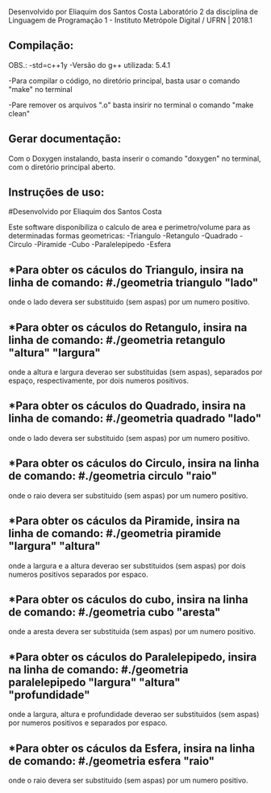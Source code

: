 Desenvolvido por Eliaquim dos Santos Costa Laboratório 2 da disciplina de Linguagem de Programação 1 - Instituto Metrópole Digital / UFRN | 2018.1

Compilação: 
-----------
OBS.: 
    -std=c++1y
    -Versão do g++ utilizada: 5.4.1

-Para compilar o código, no diretório principal, basta usar o comando "make" no terminal

-Pare remover os arquivos ".o" basta insirir no terminal o comando "make clean"

Gerar documentação:
-------------------
Com o Doxygen instalando, basta inserir o comando "doxygen" no terminal,
com o diretório principal aberto.

Instruções de uso:
------------------
#Desenvolvido por Eliaquim dos Santos Costa

Este software disponibiliza o calculo de area e perimetro/volume
para as determinadas formas geometricas:
  -Triangulo
  -Retangulo
  -Quadrado
  -Circulo
  -Piramide
  -Cubo
  -Paralelepipedo
  -Esfera

*Para obter os cáculos do Triangulo, insira na linha de comando:
  #./geometria triangulo "lado"
  -----------------------------
onde o lado devera ser substituido (sem aspas) por um numero positivo.

*Para obter os cáculos do Retangulo, insira na linha de comando:
  #./geometria retangulo "altura" "largura"  
  -----------------------------------------
onde a altura e largura deverao ser substituidas (sem aspas), 
separados por espaço, respectivamente, por dois numeros positivos.

*Para obter os cáculos do Quadrado, insira na linha de comando:
  #./geometria quadrado "lado"
  ----------------------------
onde o lado devera ser substituido (sem aspas) por um numero positivo.

*Para obter os cáculos do Circulo, insira na linha de comando:
  #./geometria circulo "raio"
  ---------------------------
onde o raio devera ser substituido (sem aspas) por um numero 
positivo.

*Para obter os cáculos da Piramide, insira na linha de comando:
  #./geometria piramide "largura" "altura"
  ----------------------------------------
onde a largura e a altura deverao ser substituidos (sem aspas) por 
dois numeros positivos separados por espaco.

*Para obter os cáculos do cubo, insira na linha de comando:
  #./geometria cubo "aresta"
  --------------------------
onde a aresta devera ser substituida (sem aspas) por um numero 
positivo.

*Para obter os cáculos do Paralelepipedo, insira na linha de 
comando:
  #./geometria paralelepipedo "largura" "altura" "profundidade"
  -------------------------------------------------------------
onde a largura, altura e profundidade deverao ser substituidos
(sem aspas) por numeros positivos e separados por espaco.

*Para obter os cáculos da Esfera, insira na linha de 
comando:
  #./geometria esfera "raio"
  --------------------------
onde o raio devera ser substituido (sem aspas) por um numero 
positivo.